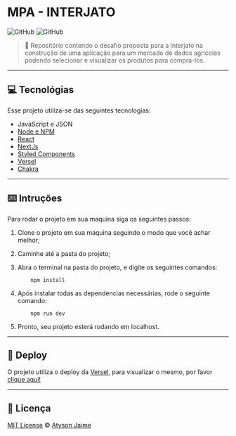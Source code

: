 # MPA - INTERJATO

![GitHub](https://img.shields.io/badge/Atysonjaime-MPA-yellow)
![GitHub](https://img.shields.io/github/license/Atysonjaime/mpa-interjato)

> 🚜 Repositório contendo o desafio proposta para a interjato na construção de uma aplicação para um mercado de dados agrícolas podendo selecionar e visualizar os produtos para compra-los.

---

## 💻 Tecnológias

Esse projeto utiliza-se das seguintes tecnologias:

- JavaScript e JSON
- [Node e NPM](https://nodejs.org/en/)
- [React](https://reactjs.org)
- [NextJs](https://nextjs.org)
- [Styled Components](https://styled-components.com)
- [Versel](https://vercel.com)
- [Chakra](https://chakra-ui.com)

---

## ⌨️ Intruções

Para rodar o projeto em sua maquina siga os seguintes passos:

1. Clone o projeto em sua maquina seguindo o modo que você achar melhor;
2. Caminhe até a pasta do projeto;
3. Abra o terminal na pasta do projeto, e digite os seguintes comandos:

   ```node
       npm install
   ```

4. Após instalar todas as dependencias necessárias, rode o seguinte comando:

   ```node
       npm run dev
   ```

5. Pronto, seu projeto esterá rodando em localhost.

---

## 🚀 Deploy

O projeto utiliza o deploy da [Versel](https://vercel.com), para visualizar o mesmo, por favor [clique aqui!](https://mpa-interjato.vercel.app)

---

## 📝 Licença

[MIT License](https://github.com/AtysonJaime/mpa-interjato/blob/main/LICENSE) © [Atyson Jaime](https://atysonjaime.github.io)
